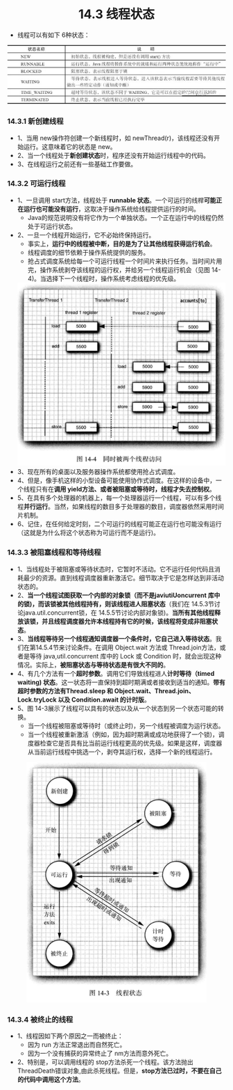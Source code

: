 <div align="center"><h1>14.3 线程状态</h1></div>


* 线程可以有如下 6种状态：

<div align="center"><img src="./img/001.png"/></div>

### 14.3.1 新创建线程
* 1、当用 new操作符创建一个新线程时，如 newThread(r)，该线程还没有开始运行。这意味着它的状态是 new。
* 2、当一个线程处于**新创建状态**时，程序还没有开始运行线程中的代码。
* 3、在线程运行之前还有一些基础工作要做。


### 14.3.2 可运行线程
* 1、一旦调用 start方法，线程处于 **runnable 状态**。一个可运行的线桿**可能正在运行也可能没有运行**，这取决于操作系统给线程提供运行的时间。
	* Java的规范说明没有将它作为一个单独状态。一个正在运行中的线程仍然处于可运行状态。
* 2、一旦一个线程开始运行，它不必始终保持运行。
	* 事实上，**运行中的线程被中断，目的是为了让其他线程获得运行机会**。
	* 线程调度的细节依赖于操作系统提供的服务。
	* 抢占式调度系统给每一个可运行线程一个时间片来执行任务。当时间片用完，操作系统剥夺该线程的运行权，并给另一个线程运行机会（见图 14-4)。当选择下一个线程时，操作系统考虑线程的优先级。
  <div align="center"><img src="./img/14-4.png"/></div>
* 3、现在所有的桌面以及服务器操作系统都使用抢占式调度。
* 4、但是，像手机这样的小型设备可能使用协作式调度。在这样的设备中，一个线程只有在**调用 yield方法、或者被阻塞或等待时，线程才失去控制权**。
* 5、在具有多个处理器的机器上，每一个处理器运行一个线程，可以有多个线程**并行运行**。当然，如果线程的数目多于处理器的数目，调度器依然采用时间片机制。
* 6、记住，在任何给定时刻，二个可运行的线程可能正在运行也可能没有运行（这就是为什么将这个状态称为可运行而不是运行)。

### 14.3.3 被阻塞线程和等待线程
* 1、当线程处于被阻塞或等待状态时，它暂时不活动。它不运行任何代码且消耗最少的资源。直到线程调度器重新激活它。细节取决于它是怎样达到非活动状态的。
* 2、**当一个线程试图获取一个内部的对象锁（而不是javiutiUoncurrent 库中的锁)，而该锁被其他线程持有，则该线程进人阻塞状态**（我们在 14.5.3节讨论java.util.concurrent锁，在 14.5.5节讨论内部对象锁)。**当所有其他线程释放该锁，并且线程调度器允许本线程持有它的时候，该线程将变成非阻塞状态**。
* 3、**当线程等待另一个线程通知调度器一个条件时，它自己进入等待状态**。我们在第14.5.4节来讨论条件。在调用 Object.wait 方法或 Thread.join方法，或者是等待 java,util.concurrent 库中的 Lock 或 Condition 时，就会出现这种情况。实际上，**被阻塞状态与等待状态是有很大不同的**。
* 4、有几个方法有一个**超时参数**。调用它们导致线程进人**计时等待（timed waiting) 状态**。这一状态将一直保持到超时期满或者接收到适当的通知。**带有超时参数的方法有Thread.sleep 和 Object.wait、Thread.join、Lock.tryLock 以及 Condition.await 的计时版**。
* 5、图 14-3展示了线程可以具有的状态以及从一个状态到另一个状态可能的转换。
	* 当一个线程被阻塞或等待时（或终止时)，另一个线程被调度为运行状态。
	* 当一个线程被重新激活（例如，因为超时期满或成功地获得了一个锁)，调度器检查它是否具有比当前运行线程更高的优先级。如果是这样，调度器从当前运行线程中挑选一个，剥夺其运行权，选择一个新的线程运行。
<div align="center"><img src="./img/14-3.png"/></div>

### 14.3.4 被终止的线程
* 1、线程因如下两个原因之一而被终止：
	* 因为 run 方法正常退出而自然死亡。
	* 因为一个没有捕获的异常终止了 nm方法而意外死亡。
* 2、特别是，可以调用线程的 stop方法杀死一个线程。该方法抛出 ThreadDeath错误对象,由此杀死线程。但是，**stop方法已过时，不要在自己的代码中调用这个方法**。

















































































































































